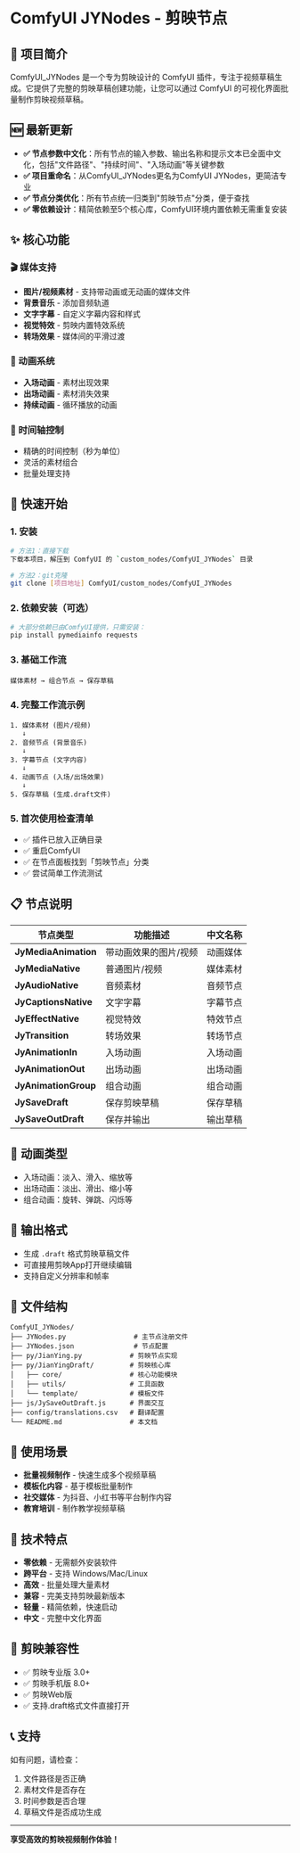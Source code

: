 # ComfyUI JYNodes - 剪映节点

## 🎯 项目简介
ComfyUI_JYNodes 是一个专为剪映设计的 ComfyUI 插件，专注于视频草稿生成。它提供了完整的剪映草稿创建功能，让您可以通过 ComfyUI 的可视化界面批量制作剪映视频草稿。

## 🆕 最新更新
- **✅ 节点参数中文化**：所有节点的输入参数、输出名称和提示文本已全面中文化，包括"文件路径"、"持续时间"、"入场动画"等关键参数
- **✅ 项目重命名**：从ComfyUI_JYNodes更名为ComfyUI JYNodes，更简洁专业
- **✅ 节点分类优化**：所有节点统一归类到"剪映节点"分类，便于查找
- **✅ 零依赖设计**：精简依赖至5个核心库，ComfyUI环境内置依赖无需重复安装

## ✨ 核心功能

### 🎬 媒体支持
- **图片/视频素材** - 支持带动画或无动画的媒体文件
- **背景音乐** - 添加音频轨道
- **文字字幕** - 自定义字幕内容和样式
- **视觉特效** - 剪映内置特效系统
- **转场效果** - 媒体间的平滑过渡

### 🎨 动画系统
- **入场动画** - 素材出现效果
- **出场动画** - 素材消失效果
- **持续动画** - 循环播放的动画

### 📝 时间轴控制
- 精确的时间控制（秒为单位）
- 灵活的素材组合
- 批量处理支持

## 🚀 快速开始

### 1. 安装
```bash
# 方法1：直接下载
下载本项目，解压到 ComfyUI 的 `custom_nodes/ComfyUI_JYNodes` 目录

# 方法2：git克隆
git clone [项目地址] ComfyUI/custom_nodes/ComfyUI_JYNodes
```

### 2. 依赖安装（可选）
```bash
# 大部分依赖已由ComfyUI提供，只需安装：
pip install pymediainfo requests
```

### 3. 基础工作流
```
媒体素材 → 组合节点 → 保存草稿
```

### 4. 完整工作流示例
```
1. 媒体素材 (图片/视频)
   ↓
2. 音频节点 (背景音乐)
   ↓  
3. 字幕节点 (文字内容)
   ↓
4. 动画节点 (入场/出场效果)
   ↓
5. 保存草稿 (生成.draft文件)
```

### 5. 首次使用检查清单
- ✅ 插件已放入正确目录
- ✅ 重启ComfyUI
- ✅ 在节点面板找到「剪映节点」分类
- ✅ 尝试简单工作流测试

## 📋 节点说明

| 节点类型 | 功能描述 | 中文名称 |
|---------|----------|----------|
| **JyMediaAnimation** | 带动画效果的图片/视频 | 动画媒体 |
| **JyMediaNative** | 普通图片/视频 | 媒体素材 |
| **JyAudioNative** | 音频素材 | 音频节点 |
| **JyCaptionsNative** | 文字字幕 | 字幕节点 |
| **JyEffectNative** | 视觉特效 | 特效节点 |
| **JyTransition** | 转场效果 | 转场节点 |
| **JyAnimationIn** | 入场动画 | 入场动画 |
| **JyAnimationOut** | 出场动画 | 出场动画 |
| **JyAnimationGroup** | 组合动画 | 组合动画 |
| **JySaveDraft** | 保存剪映草稿 | 保存草稿 |
| **JySaveOutDraft** | 保存并输出 | 输出草稿 |

## 🎨 动画类型
- 入场动画：淡入、滑入、缩放等
- 出场动画：淡出、滑出、缩小等  
- 组合动画：旋转、弹跳、闪烁等

## 💾 输出格式
- 生成 `.draft` 格式剪映草稿文件
- 可直接用剪映App打开继续编辑
- 支持自定义分辨率和帧率

## 📁 文件结构
```
ComfyUI_JYNodes/
├── JYNodes.py                 # 主节点注册文件
├── JYNodes.json               # 节点配置
├── py/JianYing.py            # 剪映节点实现
├── py/JianYingDraft/         # 剪映核心库
│   ├── core/                 # 核心功能模块
│   ├── utils/                # 工具函数
│   └── template/             # 模板文件
├── js/JySaveOutDraft.js      # 界面交互
├── config/translations.csv   # 翻译配置
└── README.md                 # 本文档
```

## 🎯 使用场景
- **批量视频制作** - 快速生成多个视频草稿
- **模板化内容** - 基于模板批量制作
- **社交媒体** - 为抖音、小红书等平台制作内容
- **教育培训** - 制作教学视频草稿

## 🔧 技术特点
- **零依赖** - 无需额外安装软件
- **跨平台** - 支持 Windows/Mac/Linux
- **高效** - 批量处理大量素材
- **兼容** - 完美支持剪映最新版本
- **轻量** - 精简依赖，快速启动
- **中文** - 完整中文化界面

## 📱 剪映兼容性
- ✅ 剪映专业版 3.0+
- ✅ 剪映手机版 8.0+
- ✅ 剪映Web版
- ✅ 支持.draft格式文件直接打开

## 📞 支持
如有问题，请检查：
1. 文件路径是否正确
2. 素材文件是否存在
3. 时间参数是否合理
4. 草稿文件是否成功生成

---
**享受高效的剪映视频制作体验！**